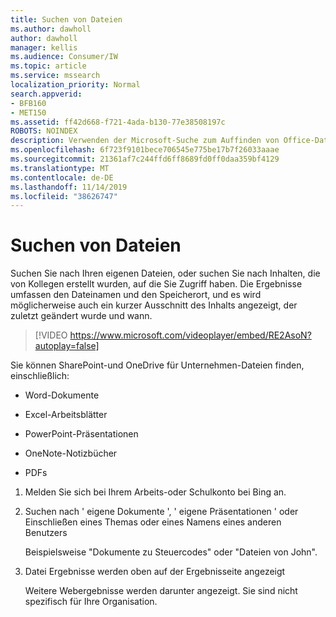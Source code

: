 ```yaml
---
title: Suchen von Dateien
ms.author: dawholl
author: dawholl
manager: kellis
ms.audience: Consumer/IW
ms.topic: article
ms.service: mssearch
localization_priority: Normal
search.appverid:
- BFB160
- MET150
ms.assetid: ff42d668-f721-4ada-b130-77e38508197c
ROBOTS: NOINDEX
description: Verwenden der Microsoft-Suche zum Auffinden von Office-Dateien und PDFs sowie der Informationen, die angezeigt werden
ms.openlocfilehash: 6f723f9101bece706545e775be17b7f26033aaae
ms.sourcegitcommit: 21361af7c244ffd6ff8689fd0ff0daa359bf4129
ms.translationtype: MT
ms.contentlocale: de-DE
ms.lasthandoff: 11/14/2019
ms.locfileid: "38626747"
---
```

# <a name="find-files"></a>Suchen von Dateien

Suchen Sie nach Ihren eigenen Dateien, oder suchen Sie nach Inhalten, die von Kollegen erstellt wurden, auf die Sie Zugriff haben. Die Ergebnisse umfassen den Dateinamen und den Speicherort, und es wird möglicherweise auch ein kurzer Ausschnitt des Inhalts angezeigt, der zuletzt geändert wurde und wann.
  
> [!VIDEO https://www.microsoft.com/videoplayer/embed/RE2AsoN?autoplay=false]
  
Sie können SharePoint-und OneDrive für Unternehmen-Dateien finden, einschließlich:
  
- Word-Dokumente
    
- Excel-Arbeitsblätter
    
- PowerPoint-Präsentationen
    
- OneNote-Notizbücher
    
- PDFs
    
1. Melden Sie sich bei Ihrem Arbeits-oder Schulkonto bei Bing an.
    
2. Suchen nach ' eigene Dokumente ', ' eigene Präsentationen ' oder Einschließen eines Themas oder eines Namens eines anderen Benutzers
    
    Beispielsweise "Dokumente zu Steuercodes" oder "Dateien von John".
    
3. Datei Ergebnisse werden oben auf der Ergebnisseite angezeigt
    
    Weitere Webergebnisse werden darunter angezeigt. Sie sind nicht spezifisch für Ihre Organisation.


